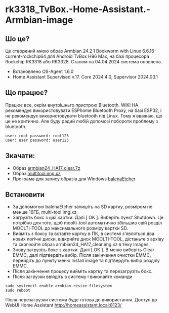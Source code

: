 # rk3318_TvBox.-Home-Assistant.-Armbian-image
## Шо це?
Це створений мною образ Armbian 24.2.1 Bookworm with Linux 6.6.16-current-rockchip64 для Android TvBox H96 Max, на базі процесора Rockchip RK3318 або RK3328.
Станом на 04.04.2024 система оновлена.
- Встановлено OS-Agent 1.6.0
- Home Assistant Supervised v.17. Core 2024.4.0, Supervisor 2024.03.1
## Що працює?
Працює все, окрім внутрішньго пристрою Bluetooth. WiKi HA рекомендує використовувати ESPhome Bluetooth Proxy, на базі ESP32, і не рекомендує використовувати bluetooth під Linux. Тому я вважаю, що це не критично. Але буду радий любій допомозі побороти проблему з bluetooth.
```
user: root password: root123
user: user password: user123
```

## Зкачати: 
- Образ [armbian24_HA17_clear.7z](https://drive.google.com/file/d/1P3Tawogn7n4Tp01omC8F4UDEiAlUChNZ/view?usp=sharing)
- Образ [multitool.img.xz](https://drive.google.com/file/d/1uRYtn_xQ4WmM7CCYy34FkDKEzsRG75Bz/view?usp=sharing)
- Програма для запису образів для Windows [balenaEtcher](https://etcher.balena.io/)

## Встановити
- За допомогою balenaEtcher запишіть на SD картку, розміром не менше 16ГБ, multi-tool.img.xz
- Загрузіть бокс з цієї картки. Далі [ OK ]. Виберіть пункт Shutdown. Це потрібно для того, щоб moolti-tool автоматично збільшив свій розділ MOOLTI-TOOL до максимального розміру картки SD.
- Вийміть з боксу та вставте картку в ПК, в системі з'являться два нових логічні диски, відкрийте диск MOOLTI-TOOL, дістаньте з архіву та скопіюйте образ armbian24_HA17_clear.img.xz в теку Images. 
- Знову загрузіть бокс з картки. Далі [ OK ]. В меню виберіть Clear EMMC, далі підтвердіть вибір. Після закінчення очистки EMMC, перейдіть до пункту меню Install image та підтвердіть вибір розділу EMMC. 
- Після закінчення процесу вийміть картку та перезагрузіть бокс.
- Після загрузки ввійдіть в систему і виконайте команди
```
sudo systemctl enable armbian-resize-filesystem
sudo reboot
```
Після перезагрузки система буде готова до використання.
Доступ до WebUI Home Assistant http://homeassistant.local:8123/
